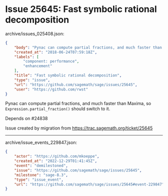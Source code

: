 # Issue 25645: Fast symbolic rational decomposition

archive/issues_025408.json:
```json
{
    "body": "Pynac can compute partial fractions, and much faster than Maxima, so `Expression.partial_fraction()` should switch to it.\n\nDepends on #24838\n\nIssue created by migration from https://trac.sagemath.org/ticket/25645\n\n",
    "created_at": "2018-06-24T07:59:18Z",
    "labels": [
        "component: performance",
        "enhancement"
    ],
    "title": "Fast symbolic rational decomposition",
    "type": "issue",
    "url": "https://github.com/sagemath/sage/issues/25645",
    "user": "https://github.com/rwst"
}
```
Pynac can compute partial fractions, and much faster than Maxima, so `Expression.partial_fraction()` should switch to it.

Depends on #24838

Issue created by migration from https://trac.sagemath.org/ticket/25645





---

archive/issue_events_229847.json:
```json
{
    "actor": "https://github.com/mkoeppe",
    "created_at": "2022-12-29T01:41:45Z",
    "event": "demilestoned",
    "issue": "https://github.com/sagemath/sage/issues/25645",
    "milestone": "sage-8.3",
    "type": "issue_event",
    "url": "https://github.com/sagemath/sage/issues/25645#event-229847"
}
```
